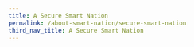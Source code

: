 ```yaml
---
title: A Secure Smart Nation
permalink: /about-smart-nation/secure-smart-nation
third_nav_title: A Secure Smart Nation
---
```

